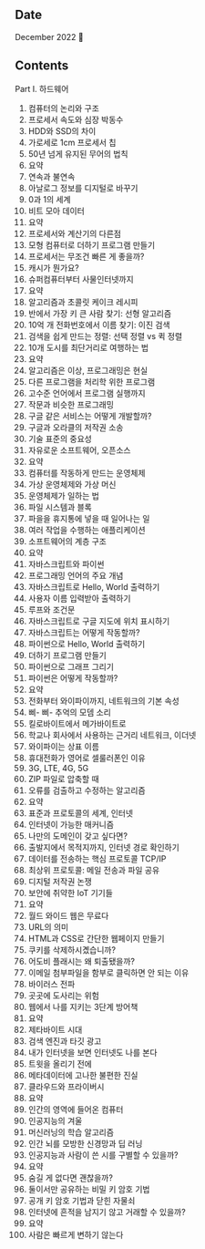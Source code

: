 ## Date

December 2022 :christmas_tree:

## Contents

Part I. 하드웨어

1. 컴퓨터의 논리와 구조
2. 프로세서 속도와 심장 박동수
3. HDD와 SSD의 차이
4. 가로세로 1cm 프로세서 칩
5. 50년 넘게 유지된 무어의 법칙
6. 요약
7. 연속과 불연속
8. 아날로그 정보를 디지털로 바꾸기
9. 0과 1의 세계
10. 비트 모아 데이터
11. 요약
12. 프로세서와 계산기의 다른점
13. 모형 컴퓨터로 더하기 프로그램 만들기
14. 프로세서는 무조건 빠른 게 좋을까?
15. 캐시가 뭔가요?
16. 슈퍼컴퓨터부터 사물인터넷까지
17. 요약
18. 알고리즘과 초콜릿 케이크 레시피
19. 반에서 가장 키 큰 사람 찾기: 선형 알고리즘
20. 10억 개 전화번호에서 이름 찾기: 이진 검색
21. 검색을 쉽게 만드는 정렬: 선택 정렬 vs 퀵 정렬
22. 10개 도시를 최단거리로 여행하는 법
23. 요약
24. 알고리즘은 이상, 프로그래밍은 현실
25. 다른 프로그램을 처리학 위한 프로그램
26. 고수준 언어에서 프로그램 실행까지
27. 작문과 비슷한 프로그래밍
28. 구글 같은 서비스는 어떻게 개발할까?
29. 구글과 오라클의 저작권 소송
30. 기술 표준의 중요성
31. 자유로운 소프트웨어, 오픈소스
32. 요약
33. 컴퓨터를 작동하게 만드는 운영체제
34. 가상 운영체제와 가상 머신
35. 운영체제가 일하는 법
36. 파일 시스템과 블록
37. 파을을 휴지통에 넣을 때 일어나는 일
38. 여러 작업을 수행하는 애플리케이션
39. 소프트웨어의 계층 구조
40. 요약
41. 자바스크립트와 파이썬
42. 프로그래밍 언어의 주요 개념
43. 자바스크립트로 Hello, World 출력하기
44. 사용자 이름 입력받아 출력하기
45. 루프와 조건문
46. 자바스크립트로 구글 지도에 위치 표시하기
47. 자바스크립트는 어떻게 작동할까?
48. 파이썬으로 Hello, World 출력하기
49. 더하기 프로그램 만들기
50. 파이썬으로 그래프 그리기
51. 파이썬은 어떻게 작동할까?
52. 요약
53. 전화부터 와이파이까지, 네트워크의 기본 속성
54. 삐- 삐- 추억의 모뎀 소리
55. 킬로바이트에서 메가바이트로
56. 학교나 회사에서 사용하는 근거리 네트워크, 이더넷
57. 와이파이는 상표 이름
58. 휴대전화가 영어로 셀룰러폰인 이유
59. 3G, LTE, 4G, 5G
60. ZIP 파일로 압축할 때
61. 오류를 검출하고 수정하는 알고리즘
62. 요약
63. 표준과 프로토콜의 세계, 인터넷
64. 인터넷이 가능한 매커니즘
65. 나만의 도메인이 갖고 싶다면?
66. 출발지에서 목적지까지, 인터넷 경로 확인하기
67. 데이터를 전송하는 핵심 프로토콜 TCP/IP
68. 최상위 프로토콜: 메일 전송과 파일 공유
69. 디지털 저작권 논쟁
70. 보안에 취약한 IoT 기기들
71. 요약
72. 월드 와이드 웹은 무료다
73. URL의 의미
74. HTML과 CSS로 간단한 웹페이지 만들기
75. 쿠키를 삭제하시곘습니까?
76. 어도비 플래시는 왜 퇴출됐을까?
77. 이메일 첨부파일을 함부로 클릭하면 안 되는 이유
78. 바이러스 전파
79. 곳곳에 도사리는 위험
80. 웹에서 나를 지키는 3단계 방어책
81. 요약
82. 제타바이트 시대
83. 검색 엔진과 타깃 광고
84. 내가 인터넷을 보면 인터넷도 나를 본다
85. 트윗을 올리기 전에
86. 메타데이터에 고나한 불편한 진실
87. 클라우드와 프라이버시
88. 요약
89. 인간의 영역에 들어온 컴퓨터
90. 인공지능의 겨울
91. 머신러닝의 학습 알고리즘
92. 인간 뇌를 모방한 신경망과 딥 러닝
93. 인공지능과 사람이 쓴 시를 구별할 수 있을까?
94. 요약
95. 숨길 게 없다면 괜찮을까?
96. 둘이서만 공유하는 비밀 키 암호 기법
97. 공개 키 암호 기법과 닫힌 자물쇠
98. 인터넷에 흔적을 남지기 않고 거래할 수 있을까?
99. 요약
100. 사람은 빠르게 변하기 않는다
